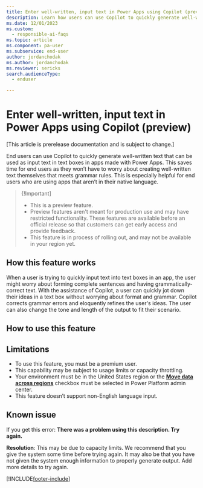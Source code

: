 ```yaml
---
title: Enter well-written, input text in Power Apps using Copilot (preveiw)
description: Learn how users can use Copilot to quickly generate well-written text that can be used as input text in text boxes in apps made with Power Apps.
ms.date: 12/01/2023
ms.custom: 
  - responsible-ai-faqs
ms.topic: article
ms.component: pa-user
ms.subservice: end-user
author: jordanchodak
ms.author: jordanchodak
ms.reviewer: sericks
search.audienceType: 
  - enduser

---
```


# Enter well-written, input text in Power Apps using Copilot (preview)

[This article is prerelease documentation and is subject to change.]

End users can use Copilot to quickly generate well-written text that can be used as input text in text boxes in apps made with Power Apps. This saves time for end users as they won’t have to worry about creating well-written text themselves that meets grammar rules. This is especially helpful for end users who are using apps that aren’t in their native language. 

> {!Important]
> - This is a preview feature.
> - Preview features aren't meant for production use and may have restricted functionality. These features are available before an official release so that customers can get early access and provide feedback.
> - This feature is in process of rolling out, and may not be available in your region yet. 

## How this feature works

When a user is trying to quickly input text into text boxes in an app, the user might worry about forming complete sentences and having grammatically-correct text. With the assistance of Copilot, a user can quickly jot down their ideas in a text box without worrying about format and grammar. Copilot corrects grammar errors and eloquently refines the user's ideas. The user can also change the tone and length of the output to fit their scenario.

## How to use this feature

## Limitations

- To use this feature, you must be a premium user. 
- This capability may be subject to usage limits or capacity throttling. 
- Your environment must be in the United States region or the [**Move data across regions**](/power-platform/admin/geographical-availability-copilot) checkbox must be selected in Power Platform admin center.
- This feature doesn’t support non-English language input. 

## Known issue

If you get this error: **There was a problem using this description. Try again.**

**Resolution**: This may be due to capacity limits. We recommend that you give the system some time before trying again. It may also be that you have not given the system enough information to properly generate output.  Add more details to try again.

[!INCLUDE[footer-include](../includes/footer-banner.md)]
